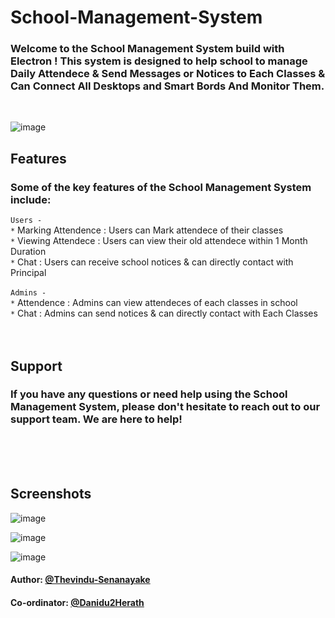 # School-Management-System

### Welcome to the School Management System build with Electron ! This system is designed to help school to manage Daily Attendece & Send Messages or Notices to Each Classes & Can Connect All Desktops and Smart Bords And Monitor Them.

<br>

![image](https://user-images.githubusercontent.com/93876046/209993799-38370183-eeb9-4e98-a696-be439dbe5781.png)

## Features

### Some of the key features of the School Management System include:

`Users - `<br>
`*` Marking Attendence : Users can Mark attendece of their classes <br>
`*` Viewing Attendece : Users can view their old attendece within 1 Month Duration<br>
`*` Chat : Users can receive school notices & can directly contact with Principal <br><br>
`Admins - `<br>
`*` Attendence : Admins can view attendeces of each classes in school<br>
`*` Chat : Admins can send notices & can directly contact with Each Classes <br><br><br>

## Support

### If you have any questions or need help using the School Management System, please don't hesitate to reach out to our support team. We are here to help!

<br><br><br>

## Screenshots

![image](https://user-images.githubusercontent.com/93876046/210008000-4707243a-24eb-4e47-aa7b-3975fda828b4.png)

![image](https://user-images.githubusercontent.com/93876046/210008064-4dc63313-b00f-4e95-9fd8-18ed4a53e029.png)

![image](https://user-images.githubusercontent.com/93876046/210008280-310dee6f-17b5-4569-ad1b-47e5b330a5be.png)

#### Author: [@Thevindu-Senanayake](https://github.com/Thevindu-Senanayake)<br>

#### Co-ordinator: [@Danidu2Herath](https://github.com/danidu2herath)
